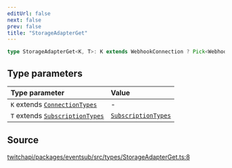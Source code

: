```yaml
---
editUrl: false
next: false
prev: false
title: "StorageAdapterGet"
---
```


```ts
type StorageAdapterGet<K, T>: K extends WebhookConnection ? Pick<WebhookSubscription<T>, "id" | "secret" | "type" | "options"> & Object : Pick<WebSocketSubscription<T>, "id" | "type" | "options"> & Object;
```

## Type parameters

| Type parameter | Value |
| :------ | :------ |
| `K` extends [`ConnectionTypes`](/api/eventsub/type-aliases/connectiontypes/) | - |
| `T` extends [`SubscriptionTypes`](/api/eventsub/enumerations/subscriptiontypes/) | [`SubscriptionTypes`](/api/eventsub/enumerations/subscriptiontypes/) |

## Source

[twitchapi/packages/eventsub/src/types/StorageAdapterGet.ts:8](https://github.com/pablornc/twitchapi//blob/f8a75ccd701e54db4c91e2b0128974da23f25d14/packages/eventsub/src/types/StorageAdapterGet.ts#L8)
